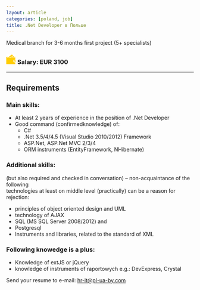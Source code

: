 ```yaml
---
layout: article
categories: [poland, job]
title: .Net Developer в Польше
---
```

Medical branch for 3-6 months first project (5+ specialists)

### ![Send us an email](/images/info/wallet.png) Salary: EUR 3100
------
## Requirements

### Main skills:

 * At least 2 years of experience in the position of .Net Developer
 * Good command (confirmedknowledge) of:  
   * C#  
   * .Net 3.5/4/4.5 (Visual Studio 2010/2012) Framework  
   * ASP.Net,  ASP.Net MVC 2/3/4  
   * ORM instruments (EntityFramework, NHibernate)   

### Additional skills:   

(but also required and checked in conversation) – non-acquaintance of the following   
technologies at least on middle level (practically) can be a reason for rejection:

* principles of object oriented design and UML
* technology of AJAX
* SQL (MS SQL Server 2008/2012) and
* Postgresql
* Instruments and libraries, related to the standard of XML

### Following knowedge is a plus:

* Knowledge of extJS or jQuery
* knowledge of instruments of raportowych e.g.: DevExpress, Crystal

Send your resume to e-mail: hr-it@pl-ua-by.com 
